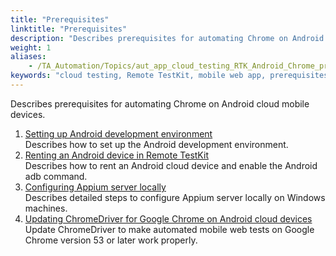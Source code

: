 ```yaml
--- 
title: "Prerequisites"
linktitle: "Prerequisites"
description: "Describes prerequisites for automating Chrome on Android cloud mobile devices."
weight: 1
aliases: 
    - /TA_Automation/Topics/aut_app_cloud_testing_RTK_Android_Chrome_prerequisites.html
keywords: "cloud testing, Remote TestKit, mobile web app, prerequisites, Remote TestKit, Android, mobile web app, prerequisites"
---
```


Describes prerequisites for automating Chrome on Android cloud mobile devices.

1.  [Setting up Android development environment](/automation-guide/application-testing/mobile-testing/testing-in-the-cloud/testarchitect-and-remote-testkit/testing-web-based-applications-on-chrome-android/prerequisites/setting-up-android-development-environment)  
Describes how to set up the Android development environment.
2.  [Renting an Android device in Remote TestKit](/automation-guide/application-testing/mobile-testing/testing-in-the-cloud/testarchitect-and-remote-testkit/testing-web-based-applications-on-chrome-android/prerequisites/renting-an-android-cloud-device)  
Describes how to rent an Android cloud device and enable the Android adb command.
3.  [Configuring Appium server locally](/automation-guide/application-testing/mobile-testing/testing-in-the-cloud/testarchitect-and-remote-testkit/testing-web-based-applications-on-chrome-android/prerequisites/configuring-appium-server-locally)  
Describes detailed steps to configure Appium server locally on Windows machines.
4.  [Updating ChromeDriver for Google Chrome on Android cloud devices](/automation-guide/application-testing/mobile-testing/testing-in-the-cloud/testarchitect-and-remote-testkit/testing-web-based-applications-on-chrome-android/prerequisites/updating-chromedriver)  
Update ChromeDriver to make automated mobile web tests on Google Chrome version 53 or later work properly.



